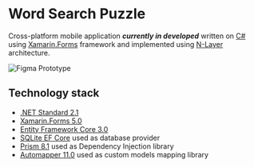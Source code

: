 # Word Search Puzzle

Cross-platform mobile application ***currently in developed*** written on [C#](https://docs.microsoft.com/en-us/dotnet/csharp) using [Xamarin.Forms](https://learn.microsoft.com/en-us/xamarin/xamarin-forms) framework and implemented using [N-Layer](https://docs.microsoft.com/en-us/azure/architecture/guide/architecture-styles/n-tier) architecture.

![Figma Prototype](https://github.com/Donat-Kolzenov/word-search-puzzle/blob/main/docs/gif/Prototype.gif)

## Technology stack

* [.NET Standard 2.1](https://learn.microsoft.com/ru-ru/dotnet/standard/net-standard?tabs=net-standard-2-1)
* [Xamarin.Forms 5.0](https://learn.microsoft.com/en-us/xamarin/xamarin-forms/release-notes/5.0/5.0.0-sr10)
* [Entity Framework Core 3.0](https://docs.microsoft.com/en-us/ef/core)
* [SQLite EF Core](https://docs.microsoft.com/en-us/ef/core/providers/sqlite) used as database provider
* [Prism 8.1](https://prismlibrary.com) used as Dependency Injection library
* [Automapper 11.0](https://github.com/AutoMapper/AutoMapper) used as custom models mapping library

